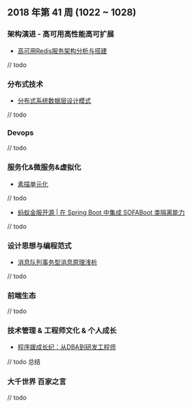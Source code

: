 
## 2018 年第 41 周 (1022 ~ 1028)

### 架构演进 - 高可用高性能高可扩展

- [高可用Redis服务架构分析与搭建](https://mp.weixin.qq.com/s/eQccOeq1pKp0IE0JcvvLpQ)

// todo

### 分布式技术

- [分布式系统数据层设计模式](https://mp.weixin.qq.com/s/_CBoYbOoVDkFDoEgC0I68Q)

// todo

### Devops

// todo

### 服务化&微服务&虚拟化

- [素描单元化](https://mp.weixin.qq.com/s/jfbHvEMSZtgXis3AtSOZyw)

// todo

- [蚂蚁金服开源 | 在 Spring Boot 中集成 SOFABoot 类隔离能力](https://mp.weixin.qq.com/s/VrsITin7FNU3BymcsXlDlQ)

// todo


### 设计思想与编程范式

- [消息队列事务型消息原理浅析](https://mp.weixin.qq.com/s/ufTdKKYHENWRXlarbybgvg)

// todo

### 前端生态

// todo

### 技术管理 & 工程师文化 & 个人成长

- [程序媛成长纪：从DBA到研发工程师](https://mp.weixin.qq.com/s/KRjKlDEHJWcK1-oXf2k_8A)

// todo 总结

### 大千世界 百家之言

// todo
